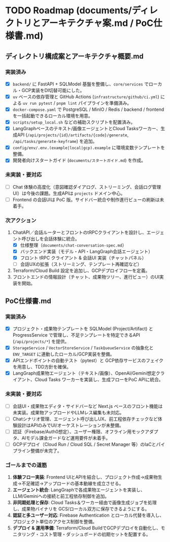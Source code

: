 # TODO Roadmap (documents/ディレクトリとアーキテクチャ案.md / PoC仕様書.md)

## ディレクトリ構成案とアーキテクチャ概要.md
### 実装済み
- [x] `backend/` に FastAPI + SQLModel 基盤を整備し、`core/services` でローカル・GCP実装をDI切替可能にした。
- [x] `uv` ベースの依存管理と GitHub Actions (`infrastructure/github/ci.yml`) による `uv run pytest` / `pnpm lint` パイプラインを準備済み。
- [x] `docker-compose.yaml` で PostgreSQL / MinIO / Redis / backend / frontend を一括起動できるローカル環境を用意。
- [x] `scripts/setup_local.sh` などの補助スクリプトを配置済み。
- [x] LangGraphベースのテキスト/画像エージェントとCloud Tasksワーカー、生成API (`/api/projects/{id}/artifacts/{code}/generate`, `/api/tasks/generate-keyframe`) を追加。
- [x] `config/env/.env.(example|local|gcp).example` に環境変数テンプレートを整備。
- [x] 開発者向けスタートガイド (`documents/スタートガイド.md`) を作成。

### 未実装・要対応
- [ ] Chat 体験の高度化（意図確認ダイアログ、ストリーミング、会話ログ管理 UI）は今後の課題。生成APIは `projects` ドメイン中心。
- [ ] Frontend の会話UIは PoC 版。サイドバー統合や制作進行ビューの刷新は未着手。

### 次アクション
1. ChatAPI／会話ルーターとフロントのtRPCクライアントを設計し、エージェント呼び出しを会話体験に統合。
   - [x] 仕様整理（`documents/chat-conversation-spec.md`）
   - [x] バックエンド実装（モデル・API・LangGraph会話エージェント）
   - [x] フロント tRPC クライアント & 会話UI 実装（チャットパネル）
   - [ ] 会話UXの拡張（ストリーミング、テンプレート再確認など）
2. Terraform/Cloud Build 設定を追加し、GCPデプロイフローを定義。
3. フロントエンドの情報設計（チャット、成果物ツリー、進行ビュー）のUI実装を開始。

## PoC仕様書.md
### 実装済み
- [x] プロジェクト・成果物テンプレートを SQLModel (Project/Artifact) と ProgressService で管理し、不足テンプレートを特定できるAPI (`/api/projects/*`) を提供。
- [x] `StorageService` / `VectorStoreService` / `TaskQueueService` の抽象化と `ENV_TARGET` に連動したローカル/GCP実装を整備。
- [x] APIエンドポイントの自動テスト（pytest）と GCP依存サービスのフェイクを用意し、TDD方針を確保。
- [x] LangGraph成果物エージェント（テキスト/画像）、OpenAI/Gemini想定クライアント、Cloud Tasks ワーカーを実装し、生成フローをPoC APIに統合。

### 未実装・要対応
- [ ] 会話UI・成果物エディタ・サイドバーなど Next.js ベースのフロント機能は未実装。成果物アップロードやLLMレス編集も未対応。
- [ ] Chatシナリオ管理、エージェント呼び出しUX、前工程依存チェックなど体験設計はAPIのみでUI/オーケストレーションが未整備。
- [ ] 認証（Firebase/Auth0想定）、ユーザー権限、オフライン用モックアダプタ、AIモデル課金ガードなど運用要件が未着手。
- [ ] GCPデプロイ（Cloud Run / Cloud SQL / Secret Manager 等）のIaCとパイプライン整備が未完了。

### ゴールまでの道筋
1. **体験フロー実装**: Frontend UIとAPIを結合し、プロジェクト作成→成果物生成→不足確認→アップロードの基本動線を成立させる。
2. **エージェント統合**: LangGraphで各成果物エージェントを実装し、LLM/Geminiへの接続と前工程依存制御を追加。
3. **非同期処理と保存**: Cloud Tasks＆ワーカー経由で画像生成ジョブを処理し、成果物バイナリを GCS/ローカル双方に保存できるようにする。
4. **認証と多ユーザー対応**: Firebase Authentication とローカル代替を導入し、プロジェクト単位のアクセス制御を整備。
5. **デプロイ & 運用準備**: Terraform/Cloud BuildでGCPデプロイを自動化し、モニタリング・コスト管理・ダッシュボードの初期セットを配置する。
